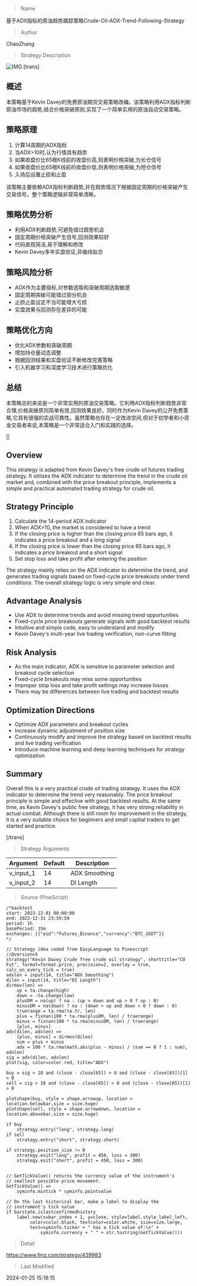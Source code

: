 
> Name

基于ADX指标的原油趋势跟踪策略Crude-Oil-ADX-Trend-Following-Strategy

> Author

ChaoZhang

> Strategy Description

![IMG](https://www.fmz.com/upload/asset/114868cab3e4e9d1a66.png)
 [trans]

## 概述

本策略基于Kevin Davey的免费原油期货交易策略改编。该策略利用ADX指标判断原油市场的趋势,结合价格突破原则,实现了一个简单实用的原油自动交易策略。

## 策略原理

1. 计算14周期的ADX指标
2. 当ADX>10时,认为行情具有趋势
3. 如果收盘价比65根K线前的收盘价高,则表明价格突破,为长仓信号
4. 如果收盘价比65根K线前的收盘价低,则表明价格突破,为短仓信号  
5. 入场后设置止损和止盈

该策略主要依赖ADX指标判断趋势,并在趋势情况下根据固定周期的价格突破产生交易信号。整个策略逻辑非常简单清晰。

## 策略优势分析

- 利用ADX判断趋势,可避免错过趋势机会
- 固定周期价格突破产生信号,回测效果较好
- 代码直观简洁,易于理解和修改
- Kevin Davey多年实盘验证,非曲线拟合

## 策略风险分析

- ADX作为主要指标,对参数选取和突破周期选取敏感
- 固定周期突破可能错过部分机会
- 止损止盈设定不当可能增大亏损
- 实盘效果与回测存在差异的可能

## 策略优化方向

- 优化ADX参数和突破周期
- 增加持仓量动态调整
- 根据回测结果和实盘验证不断修改完善策略
- 引入机器学习和深度学习技术进行策略优化

## 总结

本策略总的来说是一个非常实用的原油交易策略。它利用ADX指标判断趋势非常合理,价格突破原则简单有效,回测效果良好。同时作为Kevin Davey的公开免费策略,它具有很强的实战可靠性。虽然策略也存在一定改进空间,但对于初学者和小资金交易者来说,本策略是一个非常适合入门和实践的选择。

|| 

## Overview

This strategy is adapted from Kevin Davey's free crude oil futures trading strategy. It utilizes the ADX indicator to determine the trend in the crude oil market and, combined with the price breakout principle, implements a simple and practical automated trading strategy for crude oil.

## Strategy Principle  

1. Calculate the 14-period ADX indicator
2. When ADX>10, the market is considered to have a trend
3. If the closing price is higher than the closing price 65 bars ago, it indicates a price breakout and a long signal
4. If the closing price is lower than the closing price 65 bars ago, it indicates a price breakout and a short signal
5. Set stop loss and take profit after entering the position

The strategy mainly relies on the ADX indicator to determine the trend, and generates trading signals based on fixed-cycle price breakouts under trend conditions. The overall strategy logic is very simple and clear.

## Advantage Analysis

- Use ADX to determine trends and avoid missing trend opportunities
- Fixed-cycle price breakouts generate signals with good backtest results  
- Intuitive and simple code, easy to understand and modify
- Kevin Davey's multi-year live trading verification, non-curve fitting

## Risk Analysis  

- As the main indicator, ADX is sensitive to parameter selection and breakout cycle selection
- Fixed-cycle breakouts may miss some opportunities
- Improper stop loss and take profit settings may increase losses
- There may be differences between live trading and backtest results

## Optimization Directions

- Optimize ADX parameters and breakout cycles
- Increase dynamic adjustment of position size
- Continuously modify and improve the strategy based on backtest results and live trading verification  
- Introduce machine learning and deep learning techniques for strategy optimization

## Summary

Overall this is a very practical crude oil trading strategy. It uses the ADX indicator to determine the trend very reasonably. The price breakout principle is simple and effective with good backtest results. At the same time, as Kevin Davey's public free strategy, it has very strong reliability in actual combat. Although there is still room for improvement in the strategy, it is a very suitable choice for beginners and small capital traders to get started and practice.

[/trans]

> Strategy Arguments



|Argument|Default|Description|
|----|----|----|
|v_input_1|14|ADX Smoothing|
|v_input_2|14|DI Length|


> Source (PineScript)

``` pinescript
/*backtest
start: 2023-12-01 00:00:00
end: 2023-12-31 23:59:59
period: 1h
basePeriod: 15m
exchanges: [{"eid":"Futures_Binance","currency":"BTC_USDT"}]
*/

// Strategy idea coded from EasyLanguage to Pinescript
//@version=5
strategy("Kevin Davey Crude free crude oil strategy", shorttitle="CO Fut", format=format.price, precision=2, overlay = true, calc_on_every_tick = true)
adxlen = input(14, title="ADX Smoothing")
dilen = input(14, title="DI Length")
dirmov(len) =>
	up = ta.change(high)
	down = -ta.change(low)
	plusDM = na(up) ? na : (up > down and up > 0 ? up : 0)
	minusDM = na(down) ? na : (down > up and down > 0 ? down : 0)
	truerange = ta.rma(ta.tr, len)
	plus = fixnan(100 * ta.rma(plusDM, len) / truerange)
	minus = fixnan(100 * ta.rma(minusDM, len) / truerange)
	[plus, minus]
adx(dilen, adxlen) =>
	[plus, minus] = dirmov(dilen)
	sum = plus + minus
	adx = 100 * ta.rma(math.abs(plus - minus) / (sum == 0 ? 1 : sum), adxlen)
sig = adx(dilen, adxlen)
plot(sig, color=color.red, title="ADX")

buy = sig > 10 and (close - close[65]) > 0 and (close - close[65])[1] < 0
sell = sig > 10 and (close - close[65]) < 0 and (close - close[65])[1] > 0

plotshape(buy, style = shape.arrowup, location = location.belowbar,size = size.huge)
plotshape(sell, style = shape.arrowdown, location = location.abovebar,size = size.huge)

if buy
	strategy.entry("long", strategy.long)
if sell
	strategy.entry("short", strategy.short)

if strategy.position_size != 0
	strategy.exit("long", profit = 450, loss = 300)
	strategy.exit("short", profit = 450, loss = 300)


// GetTickValue() returns the currency value of the instrument's
// smallest possible price movement.
GetTickValue() =>
    syminfo.mintick * syminfo.pointvalue

// On the last historical bar, make a label to display the
// instrument's tick value
if barstate.islastconfirmedhistory
    label.new(x=bar_index + 1, y=close, style=label.style_label_left,
         color=color.black, textcolor=color.white, size=size.large, 
         text=syminfo.ticker + " has a tick value of:\n" + 
             syminfo.currency + " " + str.tostring(GetTickValue()))
```

> Detail

https://www.fmz.com/strategy/439983

> Last Modified

2024-01-25 15:18:15
